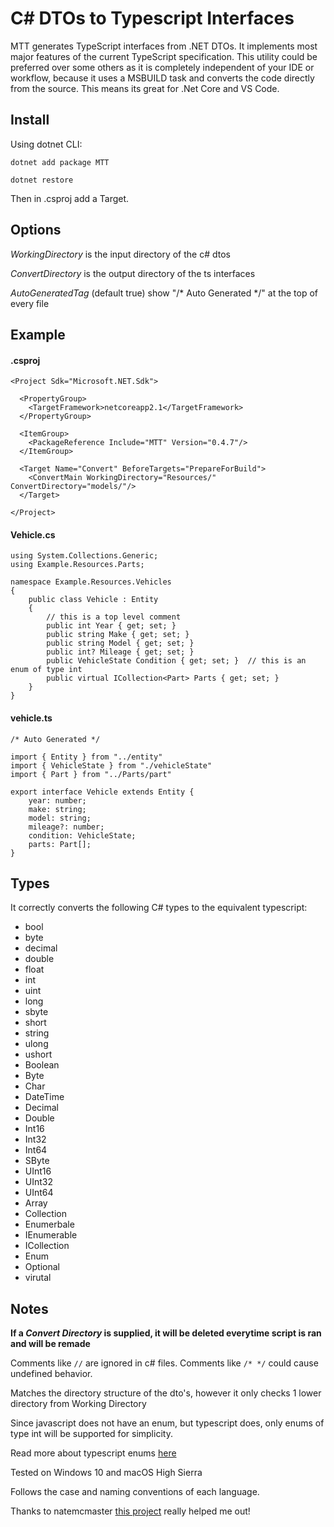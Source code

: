 # C# DTOs to Typescript Interfaces

MTT generates TypeScript interfaces from .NET DTOs. It implements most major features of the current TypeScript specification. This utility could be preferred over some others as it is completely independent of your IDE or workflow, because it uses a MSBUILD task and converts the code directly from the source. This means its great for .Net Core and VS Code.

## Install

Using dotnet CLI:

`dotnet add package MTT`

`dotnet restore`

Then in .csproj add a Target.

## Options

_WorkingDirectory_ is the input directory of the c# dtos

_ConvertDirectory_ is the output directory of the ts interfaces

_AutoGeneratedTag_ (default true) show "/\* Auto Generated \*/" at the top of every file

## Example

#### .csproj

```
<Project Sdk="Microsoft.NET.Sdk">

  <PropertyGroup>
    <TargetFramework>netcoreapp2.1</TargetFramework>
  </PropertyGroup>

  <ItemGroup>
    <PackageReference Include="MTT" Version="0.4.7"/>
  </ItemGroup>

  <Target Name="Convert" BeforeTargets="PrepareForBuild">
    <ConvertMain WorkingDirectory="Resources/" ConvertDirectory="models/"/>
  </Target>

</Project>
```

#### Vehicle.cs

```
using System.Collections.Generic;
using Example.Resources.Parts;

namespace Example.Resources.Vehicles
{
    public class Vehicle : Entity 
    {
        // this is a top level comment
        public int Year { get; set; }
        public string Make { get; set; }
        public string Model { get; set; }
        public int? Mileage { get; set; }
        public VehicleState Condition { get; set; }  // this is an enum of type int
        public virtual ICollection<Part> Parts { get; set; }
    }
}
```

#### vehicle.ts

```
/* Auto Generated */

import { Entity } from "../entity"
import { VehicleState } from "./vehicleState"
import { Part } from "../Parts/part"

export interface Vehicle extends Entity {
    year: number;
    make: string;
    model: string;
    mileage?: number;
    condition: VehicleState;
    parts: Part[];
}
```

## Types

It correctly converts the following C# types to the equivalent typescript:

*   bool
*   byte
*   decimal
*   double
*   float
*   int
*   uint
*   long
*   sbyte
*   short
*   string
*   ulong
*   ushort
*   Boolean
*   Byte
*   Char
*   DateTime
*   Decimal
*   Double
*   Int16
*   Int32
*   Int64
*   SByte
*   UInt16
*   UInt32
*   UInt64
*   Array
*   Collection
*   Enumerbale
*   IEnumerable
*   ICollection
*   Enum
*   Optional
*   virutal

## Notes

**If a _Convert Directory_ is supplied, it will be deleted everytime script is ran and will be remade**

Comments like `//` are ignored in c# files.  Comments like `/* */` could cause undefined behavior.

Matches the directory structure of the dto's, however it only checks 1 lower directory from Working Directory

Since javascript does not have an enum, but typescript does, only enums of type int will be supported for simplicity.

Read more about typescript enums [here](https://www.typescriptlang.org/docs/handbook/enums.html)

Tested on Windows 10 and macOS High Sierra

Follows the case and naming conventions of each language.

Thanks to natemcmaster [this project](https://github.com/natemcmaster/msbuild-tasks) really helped me out!
